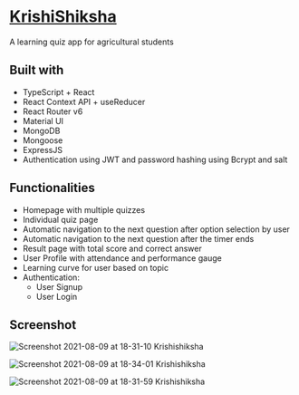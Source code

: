 # [KrishiShiksha](https://krishishiksha.vercel.app)

A learning quiz app for agricultural students


## **Built with**

- TypeScript + React
- React Context API + useReducer
- React Router v6
- Material UI
- MongoDB
- Mongoose
- ExpressJS
- Authentication using JWT and password hashing using Bcrypt and salt


## **Functionalities**

- Homepage with multiple quizzes
- Individual quiz page
- Automatic navigation to the next question after option selection by user
- Automatic navigation to the next question after the timer ends
- Result page with total score and correct answer
- User Profile with attendance and performance gauge
- Learning curve for user based on topic
- Authentication:
  - User Signup
  - User Login

## **Screenshot**

![Screenshot 2021-08-09 at 18-31-10 Krishishiksha](https://user-images.githubusercontent.com/74959712/128702552-778fd7c8-e14c-4c1d-b0fc-a35f4e9786ff.png)

![Screenshot 2021-08-09 at 18-34-01 Krishishiksha](https://user-images.githubusercontent.com/74959712/128702739-2839f4b0-c3dd-4adb-894e-b383c5c9f5f9.png)

![Screenshot 2021-08-09 at 18-31-59 Krishishiksha](https://user-images.githubusercontent.com/74959712/128702564-8aa9e3f9-00e6-4e1b-a8ab-73ee863d717e.png)


